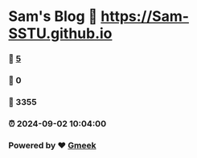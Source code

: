 # Sam's Blog :link: https://Sam-SSTU.github.io 
### :page_facing_up: [5](https://Sam-SSTU.github.io/tag.html) 
### :speech_balloon: 0 
### :hibiscus: 3355 
### :alarm_clock: 2024-09-02 10:04:00 
### Powered by :heart: [Gmeek](https://github.com/Meekdai/Gmeek)
